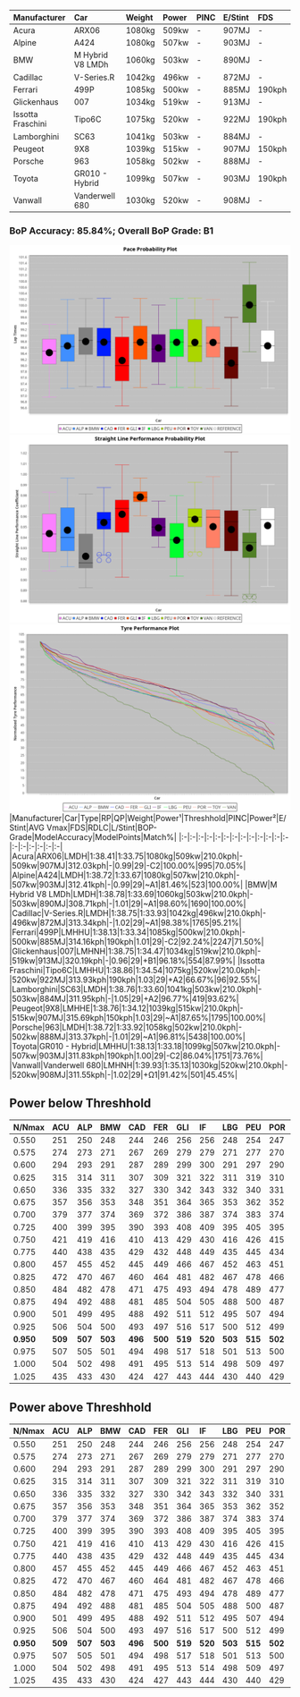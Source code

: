 |Manufacturer|Car|Weight|Power|PINC|E/Stint|FDS|
|:-|:-|:-|:-|:-|:-|:-|
|Acura|ARX06|1080kg|509kw|-|907MJ|-|
|Alpine|A424|1080kg|507kw|-|903MJ|-|
|BMW|M Hybrid V8 LMDh|1060kg|503kw|-|890MJ|-|
|Cadillac|V-Series.R|1042kg|496kw|-|872MJ|-|
|Ferrari|499P|1085kg|500kw|-|885MJ|190kph|
|Glickenhaus|007|1034kg|519kw|-|913MJ|-|
|Issotta Fraschini|Tipo6C|1075kg|520kw|-|922MJ|190kph|
|Lamborghini|SC63|1041kg|503kw|-|884MJ|-|
|Peugeot|9X8|1039kg|515kw|-|907MJ|150kph|
|Porsche|963|1058kg|502kw|-|888MJ|-|
|Toyota|GR010 - Hybrid|1099kg|507kw|-|903MJ|190kph|
|Vanwall|Vanderwell 680|1030kg|520kw|-|908MJ|-|

### BoP Accuracy: 85.84%; Overall BoP Grade: B1
![PACECHART](./IMG/ACOMETHOD.png)
![STRAIGHTLINEPERFORMANCECHART](./IMG/ACOMETHOD_sp.png)
![TYREPERFORMANCECHART](./IMG/ACOMETHOD_tw.png)
|Manufacturer|Car|Type|RP|QP|Weight|Power¹|Threshhold|PINC|Power²|E/Stint|AVG Vmax|FDS|RDLC|L/Stint|BOP-Grade|ModelAccuracy|ModelPoints|Match%|
|:-|:-|:-|:-|:-|:-|:-|:-|:-|:-|:-|:-|:-|:-|:-|:-|:-|:-|:-|
|Acura|ARX06|LMDH|1:38.41|1:33.75|1080kg|509kw|210.0kph|-|509kw|907MJ|312.03kph|-|0.99|29|-C2|100.00%|995|70.05%|
|Alpine|A424|LMDH|1:38.72|1:33.67|1080kg|507kw|210.0kph|-|507kw|903MJ|312.41kph|-|0.99|29|~A1|81.46%|523|100.00%|
|BMW|M Hybrid V8 LMDh|LMDH|1:38.78|1:33.69|1060kg|503kw|210.0kph|-|503kw|890MJ|308.71kph|-|1.01|29|~A1|98.60%|1690|100.00%|
|Cadillac|V-Series.R|LMDH|1:38.75|1:33.93|1042kg|496kw|210.0kph|-|496kw|872MJ|313.34kph|-|1.02|29|~A1|98.38%|1765|95.21%|
|Ferrari|499P|LMHHU|1:38.13|1:33.34|1085kg|500kw|210.0kph|-|500kw|885MJ|314.16kph|190kph|1.01|29|-C2|92.24%|2247|71.50%|
|Glickenhaus|007|LMHNH|1:38.75|1:34.47|1034kg|519kw|210.0kph|-|519kw|913MJ|320.19kph|-|0.96|29|+B1|96.18%|554|87.99%|
|Issotta Fraschini|Tipo6C|LMHHU|1:38.86|1:34.54|1075kg|520kw|210.0kph|-|520kw|922MJ|313.93kph|190kph|1.03|29|+A2|66.67%|96|92.55%|
|Lamborghini|SC63|LMDH|1:38.76|1:33.60|1041kg|503kw|210.0kph|-|503kw|884MJ|311.95kph|-|1.05|29|+A2|96.77%|419|93.62%|
|Peugeot|9X8|LMHHE|1:38.76|1:34.12|1039kg|515kw|210.0kph|-|515kw|907MJ|315.69kph|150kph|1.03|29|~A1|87.65%|1795|100.00%|
|Porsche|963|LMDH|1:38.72|1:33.92|1058kg|502kw|210.0kph|-|502kw|888MJ|313.37kph|-|1.01|29|~A1|96.81%|5438|100.00%|
|Toyota|GR010 - Hybrid|LMHHU|1:38.13|1:33.18|1099kg|507kw|210.0kph|-|507kw|903MJ|311.83kph|190kph|1.00|29|-C2|86.04%|1751|73.76%|
|Vanwall|Vanderwell 680|LMHNH|1:39.93|1:35.13|1030kg|520kw|210.0kph|-|520kw|908MJ|311.55kph|-|1.02|29|+Ω1|91.42%|501|45.45%|

## Power below Threshhold
|N/Nmax|ACU|ALP|BMW|CAD|FER|GLI|IF|LBG|PEU|POR|TOY|VAN|
|:-|:-|:-|:-|:-|:-|:-|:-|:-|:-|:-|:-|:-|
|0.550|251|250|248|244|246|256|256|248|254|247|250|256|
|0.575|274|273|271|267|269|279|279|271|277|270|273|279|
|0.600|294|293|291|287|289|299|300|291|297|290|293|300|
|0.625|315|314|311|307|309|321|322|311|319|310|314|322|
|0.650|336|335|332|327|330|342|343|332|340|331|335|343|
|0.675|357|356|353|348|351|364|365|353|362|352|356|365|
|0.700|379|377|374|369|372|386|387|374|383|374|377|387|
|0.725|400|399|395|390|393|408|409|395|405|395|399|409|
|0.750|421|419|416|410|413|429|430|416|426|415|419|430|
|0.775|440|438|435|429|432|448|449|435|445|434|438|449|
|0.800|457|455|452|445|449|466|467|452|463|451|455|467|
|0.825|472|470|467|460|464|481|482|467|478|466|470|482|
|0.850|484|482|478|471|475|493|494|478|489|477|482|494|
|0.875|494|492|488|481|485|504|505|488|500|487|492|505|
|0.900|501|499|495|488|492|511|512|495|507|494|499|512|
|0.925|506|504|500|493|497|516|517|500|512|499|504|517|
|**0.950**|**509**|**507**|**503**|**496**|**500**|**519**|**520**|**503**|**515**|**502**|**507**|**520**|
|0.975|507|505|501|494|498|517|518|501|513|500|505|518|
|1.000|504|502|498|491|495|513|514|498|509|497|502|514|
|1.025|435|433|430|424|427|443|444|430|440|429|433|444|

## Power above Threshhold
|N/Nmax|ACU|ALP|BMW|CAD|FER|GLI|IF|LBG|PEU|POR|TOY|VAN|
|:-|:-|:-|:-|:-|:-|:-|:-|:-|:-|:-|:-|:-|
|0.550|251|250|248|244|246|256|256|248|254|247|250|256|
|0.575|274|273|271|267|269|279|279|271|277|270|273|279|
|0.600|294|293|291|287|289|299|300|291|297|290|293|300|
|0.625|315|314|311|307|309|321|322|311|319|310|314|322|
|0.650|336|335|332|327|330|342|343|332|340|331|335|343|
|0.675|357|356|353|348|351|364|365|353|362|352|356|365|
|0.700|379|377|374|369|372|386|387|374|383|374|377|387|
|0.725|400|399|395|390|393|408|409|395|405|395|399|409|
|0.750|421|419|416|410|413|429|430|416|426|415|419|430|
|0.775|440|438|435|429|432|448|449|435|445|434|438|449|
|0.800|457|455|452|445|449|466|467|452|463|451|455|467|
|0.825|472|470|467|460|464|481|482|467|478|466|470|482|
|0.850|484|482|478|471|475|493|494|478|489|477|482|494|
|0.875|494|492|488|481|485|504|505|488|500|487|492|505|
|0.900|501|499|495|488|492|511|512|495|507|494|499|512|
|0.925|506|504|500|493|497|516|517|500|512|499|504|517|
|**0.950**|**509**|**507**|**503**|**496**|**500**|**519**|**520**|**503**|**515**|**502**|**507**|**520**|
|0.975|507|505|501|494|498|517|518|501|513|500|505|518|
|1.000|504|502|498|491|495|513|514|498|509|497|502|514|
|1.025|435|433|430|424|427|443|444|430|440|429|433|444|
